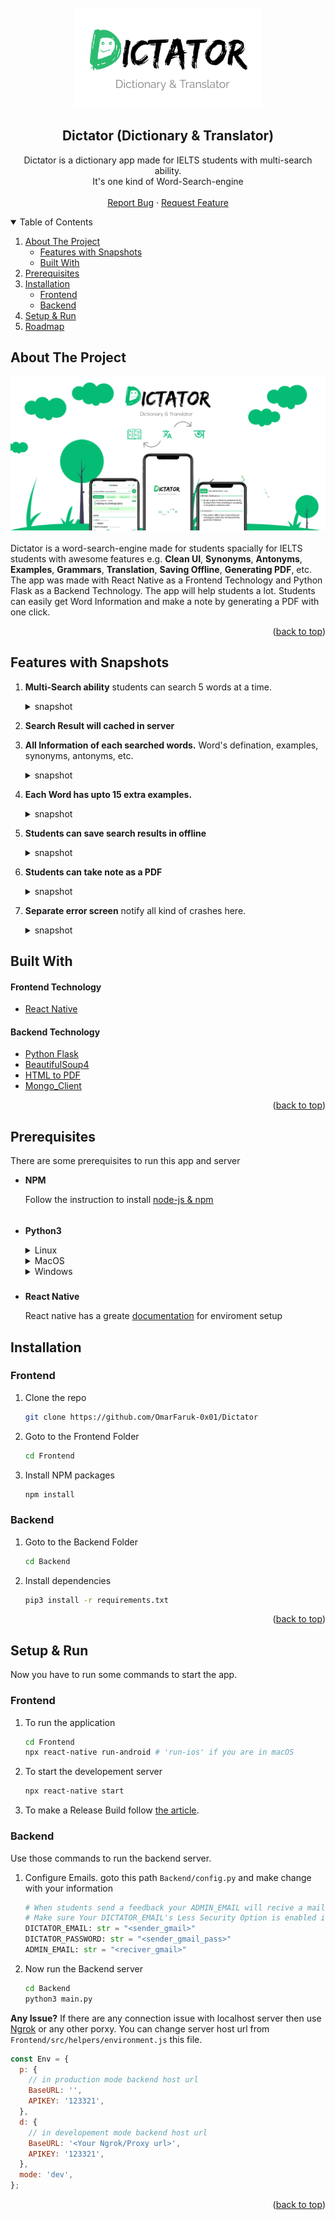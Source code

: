 <div id="top"></div>
<!-- PROJECT LOGO -->
<br />

<div align="center">
  <a href="https://github.com/OmarFaruk-0x01/Dictator" >
    <img src="icon.png" alt="Logo" width="300" height="160">
  </a>

<div>

## **Dictator (Dictionary & Translator)**
  <p align="center">
    Dictator is a dictionary app made for IELTS students with multi-search ability.<br> It's one kind of Word-Search-engine
    <br />
    <br />
    <a href="https://github.com/OmarFaruk-0x01/Dictator/issues">Report Bug</a>
    ·
    <a href="https://github.com/OmarFaruk-0x01/Dictator/issues">Request Feature</a>
  </p>
</div>
</div>



<!-- TABLE OF CONTENTS -->
<details open >
  <summary style="cursor: pointer;">Table of Contents</summary>
  <ol>
    <li>
      <a href="#about-the-project">About The Project</a>
      <ul>
        <li><a href="#features-with-snapshots">Features with Snapshots</a></li>
        <li><a href="#built-with">Built With</a></li>
      </ul>
    </li>
        <li><a href="#prerequisites">Prerequisites</a></li>
    <li>
      <a href="#installation">Installation</a>
      <ul>
        <li><a href="#frontend">Frontend</a></li>
        <li><a href="#backend">Backend</a></li>
      </ul>
    </li>
    <li>
      <a href="#setup_run">Setup & Run</a>
    </li>
    <li><a href="#roadmap">Roadmap</a></li>
   
  </ol>
</details>



<!-- ABOUT THE PROJECT -->
## About The Project
<div align="center">
<img src="Screenshots/Feature%20Graphic%20Dictator.png">
</div><br>
Dictator is a word-search-engine made for students spacially for IELTS students with awesome features e.g. <b>Clean UI</b>, <b>Synonyms</b>, <b>Antonyms</b>, <b>Examples</b>, <b>Grammars</b>, <b>Translation</b>, <b>Saving Offline</b>, <b>Generating PDF</b>, etc. The app was made with React Native as a Frontend Technology and Python Flask as a Backend Technology. The app will help students a lot. Students can easily get Word Information and make a note by generating a PDF with one click.  

<p align="right">(<a href="#top">back to top</a>)</p>

## Features with Snapshots
1. **Multi-Search ability** 
   students can search 5 words at a time.
   <details style="cursor: pointer;" ><summary>snapshot</summary>

   <img src="Screenshots/Screenshot_1614395593.png" width="300"/>

   </details>
2. **Search Result will cached in server** 
   
3. **All Information of each searched words.**
   Word's defination, examples, synonyms, antonyms, etc. 
   <details style="cursor: pointer;" ><summary>snapshot</summary>

   <img src="Screenshots/Screenshot_1614395612.png" width="300"/>

   </details>
4. **Each Word has upto 15 extra examples.**
   <details style="cursor: pointer;"><summary>snapshot</summary>

   <img  src="Screenshots/Screenshot_1614395821.png" width="300"/>
   

   </details>
5. **Students can save search results in offline**
   <details ><summary>snapshot</summary>

   <img  src="Screenshots/" width="300"/> 
   

   </details>
6. **Students can take note as a PDF**
   <details ><summary>snapshot</summary>

   ![Feature_3][ps4]

   </details>
7. **Separate error screen**
   notify all kind of crashes here.
   <details ><summary>snapshot</summary>

   ![Feature_3][ps4]

   </details>
## Built With 
#### Frontend Technology  
* [React Native](https://reactnative.dev/)


#### Backend Technology  
* [Python Flask](https://svelte.dev/) 
* [BeautifulSoup4](https://pypi.org/project/beautifulsoup4/)
* [HTML to PDF]()
* [Mongo_Client]()

<p align="right">(<a href="#top">back to top</a>)</p>


## Prerequisites
There are some prerequisites to run this app and server

* **NPM**
  
  Follow the instruction to install [node-js & npm](https://nodejs.org/de/download/package-manager/)
######
* **Python3**
  <details>
  <summary>Linux</summary>
  
  ```sh
  sudo apt-get install python3
  sudo apt-get instsll python3-pip
  ```
  </details>
  <details>
  <summary >MacOS</summary>
  
  ```sh
  brew instsll python3 python3-pip
  ```
  </details>
  <details>
  <summary>Windows</summary>
  Download Python Binary by <a href="https://www.python.org/ftp/python/3.10.4/python-3.10.4-amd64.exe" download>clicking here</a> 
  </details>
##### 
* **React Native**

  React native has a greate [documentation](https://reactnative.dev/docs/environment-setup) for enviroment setup 


## Installation
### Frontend
1. Clone the repo
     ```sh
   git clone https://github.com/OmarFaruk-0x01/Dictator
   ```
2. Goto to the Frontend Folder
    ```sh
    cd Frontend
    ```
4. Install NPM packages
   ```sh
   npm install
   ```


### Backend
1. Goto to the Backend Folder
    ```sh
    cd Backend
    ```
2. Install dependencies 
   ```sh
   pip3 install -r requirements.txt
   ```

<p align="right">(<a href="#top">back to top</a>)</p>



<!-- Setup Projects -->
<div id="setup_run"></div>

## Setup & Run
Now you have to run some commands to start the app.
### Frontend
1. To run the application
   ```sh
   cd Frontend
   npx react-native run-android # 'run-ios' if you are in macOS
   ```
2. To start the developement server
   ```sh
   npx react-native start
   ```
3. To make a Release Build follow [the article][release_build_article].
   
### Backend
Use those commands to run the backend server.
1. Configure Emails. 
   goto this path `Backend/config.py` and make change with your information
   ```py
   # When students send a feedback your ADMIN_EMAIL will recive a mail from DICTATOR_EMAIL;
   # Make sure Your DICTATOR_EMAIL's Less Security Option is enabled if not? then follow this url https://myaccount.google.com/lesssecureapps;
   DICTATOR_EMAIL: str = "<sender_gmail>"
   DICTATOR_PASSWORD: str = "<sender_gmail_pass>"
   ADMIN_EMAIL: str = "<reciver_gmail>"
   ```
2.  Now run the Backend server
    ```sh
    cd Backend
    python3 main.py
    ```
**Any Issue?**
If there are any connection issue with localhost server then use [Ngrok][ngrok_url] or any other porxy.
You can change server host url from `Frontend/src/helpers/environment.js` this file.
 
```js
const Env = {
  p: {
    // in production mode backend host url
    BaseURL: '',
    APIKEY: '123321',
  },
  d: {
    // in developement mode backend host url
    BaseURL: '<Your Ngrok/Proxy url>',
    APIKEY: '123321',
  },
  mode: 'dev',
};

 ```

<p align="right">(<a href="#top">back to top</a>)</p>




[release_build_article]: https://instamobile.io/android-development/generate-react-native-release-build-android/
[ngrok_url]: https://ngrok.com/
